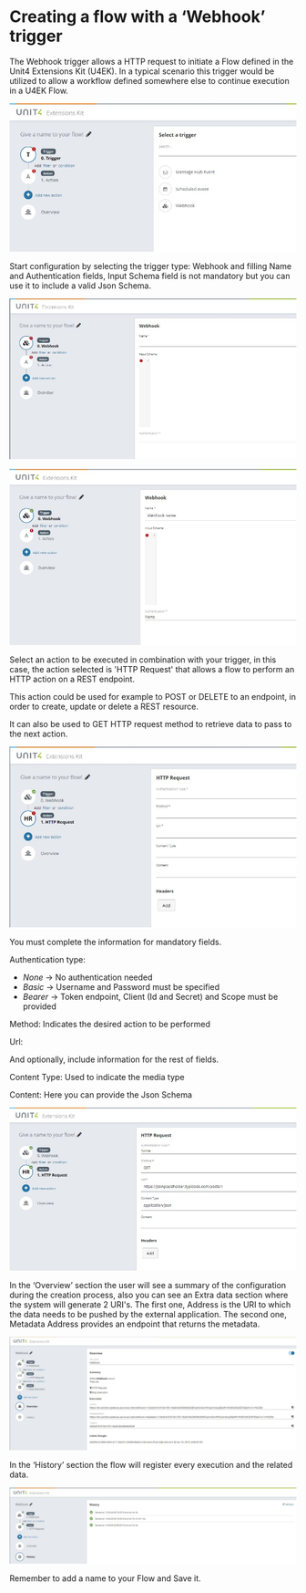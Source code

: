 ﻿# Creating a flow with a ‘Webhook’ trigger

The Webhook trigger allows a HTTP request to initiate a Flow defined in the Unit4 Extensions Kit (U4EK). In a typical scenario this trigger would be utilized to allow a workflow defined somewhere else to continue execution in a U4EK Flow.

![broken image](images/Webhook_1.jpg)

Start configuration by selecting the trigger type: Webhook and filling Name and Authentication fields, Input Schema field is not mandatory but you can use it to include a valid Json Schema.

![broken image](images/Webhook_2.jpg)

![broken image](images/Webhook_3.jpg)

Select an action to be executed in combination with your trigger, in this case, the action selected is 'HTTP Request' that allows a flow to perform an HTTP action on a REST endpoint.

This action could be used for example to POST or DELETE to an endpoint, in order to create, update or delete a REST resource.

It can also be used to GET HTTP request method to retrieve data to pass to the next action.

![broken image](images/Webhook_4.jpg)

You must complete the information for mandatory fields.

Authentication type:
* _None_ -> No authentication needed
* _Basic_ -> Username and Password must be specified
* _Bearer_ -> Token endpoint, Client (Id and Secret) and Scope must be provided

Method: Indicates the desired action to be performed

Url: 

And optionally, include information for the rest of fields.

Content Type: Used to indicate the media type

Content: Here you can provide the Json Schema

![broken image](images/Webhook_5.jpg)

In the ‘Overview’ section the user will see a summary of the configuration during the creation process, also you can see an Extra data section where the system will generate 2 URI's. The first one, Address is the URI to which the data needs to be pushed by the external application. The second one, Metadata Address provides an endpoint that returns the metadata.

![broken image](images/Webhook_6.jpg)

In the ‘History’ section the flow will register every execution and the related data.

![broken image](images/Webhook_7.jpg)

Remember to add a name to your Flow and Save it.